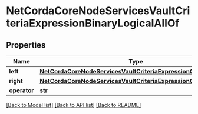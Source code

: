 # NetCordaCoreNodeServicesVaultCriteriaExpressionBinaryLogicalAllOf

## Properties
Name | Type | Description | Notes
------------ | ------------- | ------------- | -------------
**left** | [**NetCordaCoreNodeServicesVaultCriteriaExpressionObjectBoolean**](NetCordaCoreNodeServicesVaultCriteriaExpressionObjectBoolean.md) |  | [optional] 
**right** | [**NetCordaCoreNodeServicesVaultCriteriaExpressionObjectBoolean**](NetCordaCoreNodeServicesVaultCriteriaExpressionObjectBoolean.md) |  | [optional] 
**operator** | **str** |  | [optional] 

[[Back to Model list]](../README.md#documentation-for-models) [[Back to API list]](../README.md#documentation-for-api-endpoints) [[Back to README]](../README.md)


